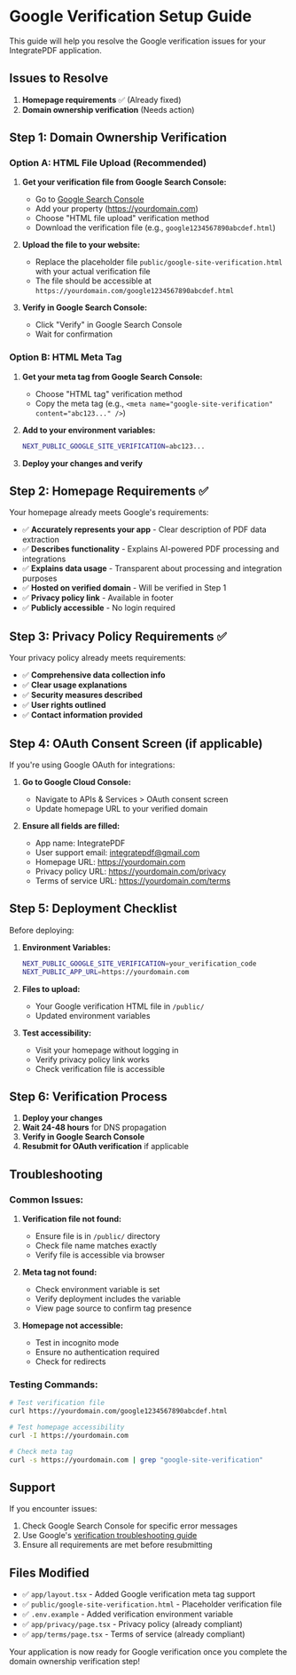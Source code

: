 # Google Verification Setup Guide

This guide will help you resolve the Google verification issues for your IntegratePDF application.

## Issues to Resolve

1. **Homepage requirements** ✅ (Already fixed)
2. **Domain ownership verification** (Needs action)

## Step 1: Domain Ownership Verification

### Option A: HTML File Upload (Recommended)

1. **Get your verification file from Google Search Console:**
   - Go to [Google Search Console](https://search.google.com/search-console)
   - Add your property (https://yourdomain.com)
   - Choose "HTML file upload" verification method
   - Download the verification file (e.g., `google1234567890abcdef.html`)

2. **Upload the file to your website:**
   - Replace the placeholder file `public/google-site-verification.html` with your actual verification file
   - The file should be accessible at `https://yourdomain.com/google1234567890abcdef.html`

3. **Verify in Google Search Console:**
   - Click "Verify" in Google Search Console
   - Wait for confirmation

### Option B: HTML Meta Tag

1. **Get your meta tag from Google Search Console:**
   - Choose "HTML tag" verification method
   - Copy the meta tag (e.g., `<meta name="google-site-verification" content="abc123..." />`)

2. **Add to your environment variables:**
   ```bash
   NEXT_PUBLIC_GOOGLE_SITE_VERIFICATION=abc123...
   ```

3. **Deploy your changes and verify**

## Step 2: Homepage Requirements ✅

Your homepage already meets Google's requirements:

- ✅ **Accurately represents your app** - Clear description of PDF data extraction
- ✅ **Describes functionality** - Explains AI-powered PDF processing and integrations
- ✅ **Explains data usage** - Transparent about processing and integration purposes
- ✅ **Hosted on verified domain** - Will be verified in Step 1
- ✅ **Privacy policy link** - Available in footer
- ✅ **Publicly accessible** - No login required

## Step 3: Privacy Policy Requirements ✅

Your privacy policy already meets requirements:

- ✅ **Comprehensive data collection info**
- ✅ **Clear usage explanations**
- ✅ **Security measures described**
- ✅ **User rights outlined**
- ✅ **Contact information provided**

## Step 4: OAuth Consent Screen (if applicable)

If you're using Google OAuth for integrations:

1. **Go to Google Cloud Console:**
   - Navigate to APIs & Services > OAuth consent screen
   - Update homepage URL to your verified domain

2. **Ensure all fields are filled:**
   - App name: IntegratePDF
   - User support email: integratepdf@gmail.com
   - Homepage URL: https://yourdomain.com
   - Privacy policy URL: https://yourdomain.com/privacy
   - Terms of service URL: https://yourdomain.com/terms

## Step 5: Deployment Checklist

Before deploying:

1. **Environment Variables:**
   ```bash
   NEXT_PUBLIC_GOOGLE_SITE_VERIFICATION=your_verification_code
   NEXT_PUBLIC_APP_URL=https://yourdomain.com
   ```

2. **Files to upload:**
   - Your Google verification HTML file in `/public/`
   - Updated environment variables

3. **Test accessibility:**
   - Visit your homepage without logging in
   - Verify privacy policy link works
   - Check verification file is accessible

## Step 6: Verification Process

1. **Deploy your changes**
2. **Wait 24-48 hours** for DNS propagation
3. **Verify in Google Search Console**
4. **Resubmit for OAuth verification** if applicable

## Troubleshooting

### Common Issues:

1. **Verification file not found:**
   - Ensure file is in `/public/` directory
   - Check file name matches exactly
   - Verify file is accessible via browser

2. **Meta tag not found:**
   - Check environment variable is set
   - Verify deployment includes the variable
   - View page source to confirm tag presence

3. **Homepage not accessible:**
   - Test in incognito mode
   - Ensure no authentication required
   - Check for redirects

### Testing Commands:

```bash
# Test verification file
curl https://yourdomain.com/google1234567890abcdef.html

# Test homepage accessibility
curl -I https://yourdomain.com

# Check meta tag
curl -s https://yourdomain.com | grep "google-site-verification"
```

## Support

If you encounter issues:

1. Check Google Search Console for specific error messages
2. Use Google's [verification troubleshooting guide](https://support.google.com/webmasters/answer/9008080)
3. Ensure all requirements are met before resubmitting

## Files Modified

- ✅ `app/layout.tsx` - Added Google verification meta tag support
- ✅ `public/google-site-verification.html` - Placeholder verification file
- ✅ `.env.example` - Added verification environment variable
- ✅ `app/privacy/page.tsx` - Privacy policy (already compliant)
- ✅ `app/terms/page.tsx` - Terms of service (already compliant)

Your application is now ready for Google verification once you complete the domain ownership verification step!
